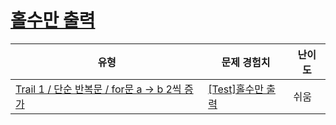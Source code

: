 # [홀수만 출력](https://www.codetree.ai/trails/complete/curated-cards/test-output-only-odd)

|유형|문제 경험치|난이도|
|---|---|---|
|[Trail 1 / 단순 반복문 / for문 a → b 2씩 증가](https://www.codetree.ai/trail-info/novice-low/)|[[Test]홀수만 출력](https://www.codetree.ai/trails/complete/curated-cards/test-output-only-odd/)|쉬움|

